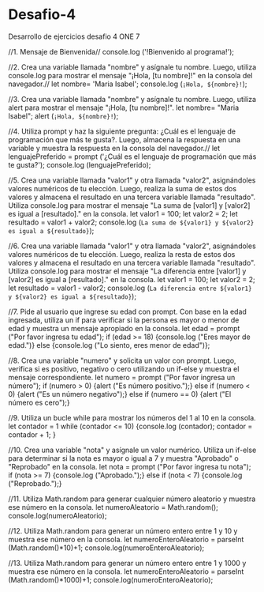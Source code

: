 # Desafio-4
Desarrollo de ejercicios desafio 4 ONE 7

//1. Mensaje de Bienvenida//
console.log ('!Bienvenido al programa!');

//2. Crea una variable llamada "nombre" y asígnale tu nombre. Luego, utiliza console.log para mostrar el mensaje "¡Hola, [tu nombre]!" en la consola del navegador.//
let nombre= 'Maria Isabel';
console.log (`¡Hola, ${nombre}!`);

//3. Crea una variable llamada "nombre" y asígnale tu nombre. Luego, utiliza alert para mostrar el mensaje "¡Hola, [tu nombre]!".
let nombre= "Maria Isabel";
alert (`¡Hola, ${nombre}!`);

//4. Utiliza prompt y haz la siguiente pregunta: ¿Cuál es el lenguaje de programación que más te gusta?. Luego, almacena la respuesta en una variable y muestra la respuesta en la consola del navegador.//
let lenguajePreferido = prompt ('¿Cuál es el lenguaje de programación que más te gusta?');
console.log (lenguajePreferido);

//5. Crea una variable llamada "valor1" y otra llamada "valor2", asignándoles valores numéricos de tu elección. Luego, realiza la suma de estos dos valores y almacena el resultado en una tercera variable llamada "resultado". Utiliza console.log para mostrar el mensaje "La suma de [valor1] y [valor2] es igual a [resultado]." en la consola.
let valor1 = 100;
let valor2 = 2;
let resultado = valor1 + valor2;
console.log (`La suma de ${valor1} y ${valor2} es igual a ${resultado}`);

//6. Crea una variable llamada "valor1" y otra llamada "valor2", asignándoles valores numéricos de tu elección. Luego, realiza la resta de estos dos valores y almacena el resultado en una tercera variable llamada "resultado". Utiliza console.log para mostrar el mensaje "La diferencia entre [valor1] y [valor2] es igual a [resultado]." en la consola.
let valor1 = 100;
let valor2 = 2;
let resultado = valor1 - valor2;
console.log (`La diferencia entre ${valor1} y ${valor2} es igual a ${resultado}`);
 
//7. Pide al usuario que ingrese su edad con prompt. Con base en la edad ingresada, utiliza un if para verificar si la persona es mayor o menor de edad y muestra un mensaje apropiado en la consola.
let edad = prompt ("Por favor ingresa tu edad");
if (edad >= 18) {console.log ("Eres mayor de edad.")}
else {console.log ("Lo siento, eres menor de edad")};

//8. Crea una variable "numero" y solicita un valor con prompt. Luego, verifica si es positivo, negativo o cero utilizando un if-else y muestra el mensaje correspondiente.
let numero = prompt ("Por favor ingresa un número");
if (numero > 0) {alert ("Es número positivo.");}
else if (numero < 0) {alert ("Es un número negativo");} 
else if (numero == 0) {alert ("El número es cero");}

//9. Utiliza un bucle while para mostrar los números del 1 al 10 en la consola.
let contador = 1
while (contador <= 10) {console.log (contador);
    contador = contador + 1;
}

//10. Crea una variable "nota" y asígnale un valor numérico. Utiliza un if-else para determinar si la nota es mayor o igual a 7 y muestra "Aprobado" o "Reprobado" en la consola.
let nota = prompt ("Por favor ingresa tu nota");
if (nota >= 7) {console.log ("Aprobado.");}
else if (nota < 7) {console.log ("Reprobado.");} 

//11. Utiliza Math.random para generar cualquier número aleatorio y muestra ese número en la consola.
let numeroAleatorio = Math.random();
    console.log(numeroAleatorio);

//12. Utiliza Math.random para generar un número entero entre 1 y 10 y muestra ese número en la consola.
let numeroEnteroAleatorio = parseInt (Math.random()*10)+1;
    console.log(numeroEnteroAleatorio);

//13. Utiliza Math.random para generar un número entero entre 1 y 1000 y muestra ese número en la consola.
let numeroEnteroAleatorio = parseInt (Math.random()*1000)+1;
    console.log(numeroEnteroAleatorio);
    
